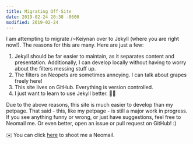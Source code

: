 ```yaml
---
title: Migrating Off-Site
date: 2019-02-24 20:38 -0600
modified: 2019-02-24
---
```


I am attempting to migrate /~Keiynan over to Jekyll (where you are right now!). The reasons for this are many. Here are just a few:

1. Jekyll should be far easier to maintain, as it separates content and presentation. Additionally, I can develop locally without having to worry about the filters messing stuff up.
2. The filters on Neopets are sometimes annoying. I can talk about grapes freely here!
3. This site lives on GitHub. Everything is version controlled.
4. I just want to learn to use Jekyll better. :man_shrugging:

Due to the above reasons, this site is much easier to develop than my petpage. That said - this, like my petpage - is still a major work in progress. If you see anything funny or wrong, or just have suggestions, feel free to Neomail me. Or even better, open an issue or pull request on GitHub! :)

:envelope: You can click [here][mail] to shoot me a Neomail.

[mail]: http://www.neopets.com/neomessages.phtml?type=send&recipient=minnesotan
